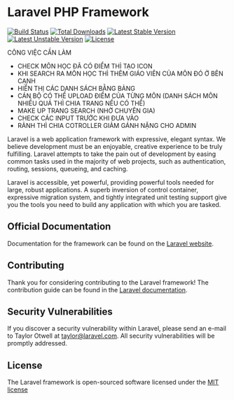 # Laravel PHP Framework

[![Build Status](https://travis-ci.org/laravel/framework.svg)](https://travis-ci.org/laravel/framework)
[![Total Downloads](https://poser.pugx.org/laravel/framework/d/total.svg)](https://packagist.org/packages/laravel/framework)
[![Latest Stable Version](https://poser.pugx.org/laravel/framework/v/stable.svg)](https://packagist.org/packages/laravel/framework)
[![Latest Unstable Version](https://poser.pugx.org/laravel/framework/v/unstable.svg)](https://packagist.org/packages/laravel/framework)
[![License](https://poser.pugx.org/laravel/framework/license.svg)](https://packagist.org/packages/laravel/framework)

CÔNG VIỆC CẦN LÀM
- CHECK MÔN HỌC ĐÃ CÓ ĐIỂM THÌ TẠO ICON 
- KHI SEARCH RA MÔN HỌC THÌ THÊM GIÁO VIÊN CỦA MÔN ĐÓ Ở BÊN CẠNH
- HIỂN THỊ CÁC DANH SÁCH BẰNG BẢNG
- CÁN BỘ CÓ THỂ UPLOAD ĐIỂM CỦA TỪNG MÔN (DANH SÁCH MÔN NHIỀU QUÁ THÌ CHIA TRANG NẾU CÓ THỂ)
- MAKE UP TRANG SEARCH (NHỜ CHUYÊN GIA)
- CHECK CÁC INPUT TRƯỚC KHI ĐƯA VÀO
- RẢNH THÌ CHIA COTROLLER GIẢM GÁNH NẶNG CHO ADMIN







Laravel is a web application framework with expressive, elegant syntax. We believe development must be an enjoyable, creative experience to be truly fulfilling. Laravel attempts to take the pain out of development by easing common tasks used in the majority of web projects, such as authentication, routing, sessions, queueing, and caching.

Laravel is accessible, yet powerful, providing powerful tools needed for large, robust applications. A superb inversion of control container, expressive migration system, and tightly integrated unit testing support give you the tools you need to build any application with which you are tasked.

## Official Documentation

Documentation for the framework can be found on the [Laravel website](http://laravel.com/docs).

## Contributing

Thank you for considering contributing to the Laravel framework! The contribution guide can be found in the [Laravel documentation](http://laravel.com/docs/contributions).

## Security Vulnerabilities

If you discover a security vulnerability within Laravel, please send an e-mail to Taylor Otwell at taylor@laravel.com. All security vulnerabilities will be promptly addressed.

## License

The Laravel framework is open-sourced software licensed under the [MIT license](http://opensource.org/licenses/MIT)
